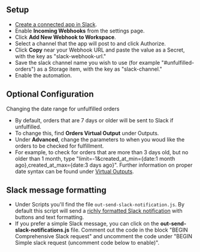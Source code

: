 ## Setup
- [Create a connected app in Slack](https://api.slack.com/apps/new).
- Enable **Incoming Webhooks** from the settings page.
- Click **Add New Webhook to Workspace**.
- Select a channel that the app will post to and click Authorize. 
- Click **Copy** near your Webhook URL and paste the value as a Secret, with the key as "slack-webhook-url."
- Save the slack channel name you wish to use (for example "#unfulfilled-orders") as a Storage item, with the key as "slack-channel."
- Enable the automation. 

## Optional Configuration
Changing the date range for unfulfilled orders
- By default, orders that are 7 days or older will be sent to Slack if unfulfilled. 
- To change this, find **Orders Virtual Output** under Outputs.
- Under **Advanced**, change the parameters to when you woud like the orders to be checked for fulfillment.
- For example, to check for orders that are more than 3 days old, but no older than 1 month, type "limit=-1&created_at_min={date:1 month ago},created_at_max={date:3 days ago}". Further information on proper date syntax can be found under [Virtual Outputs](https://docs.getmesa.com/article/597-outputs#output4).

## Slack message formatting
- Under Scripts you'll find the file `out-send-slack-notification.js`. By default this script will send a [richly formatted Slack notification](https://api.slack.com/docs/message-formatting#message_formatting) with buttons and text formatting. 
- If you prefer a simple Slack message, you can click on the **out-send-slack-notifications.js** file. Comment out the code in the block "BEGIN Comprehensive Slack request" and uncomment the code under "BEGIN Simple slack request (uncomment code below to enable)".